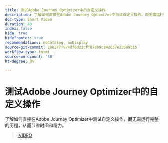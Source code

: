 ```yaml
---
title: 测试Adobe Journey Optimizer中的自定义操作
description: 了解如何直接在Adobe Journey Optimizer中测试自定义操作，而无需运行完整的历程，从而节省时间和精力。
doc-type: Short Video
duration: 40
index: false
hide: true
hidefromtoc: true
recommendations: noCatalog, noDisplay
source-git-commit: 28e2477974df6d22cff87eb9c242657e23569b15
workflow-type: tm+mt
source-wordcount: '58'
ht-degree: 0%

---
```



# 测试Adobe Journey Optimizer中的自定义操作

了解如何直接在Adobe Journey Optimizer中测试自定义操作，而无需运行完整的历程，从而节省时间和精力。

<!-- 62_S522_3442522_39_testing-custom-actions-in-adobe-journey-optimizer -->
>[!VIDEO](https://video.tv.adobe.com/v/3460452/?learn=on&enablevpops=true&captions=chi_hans)
